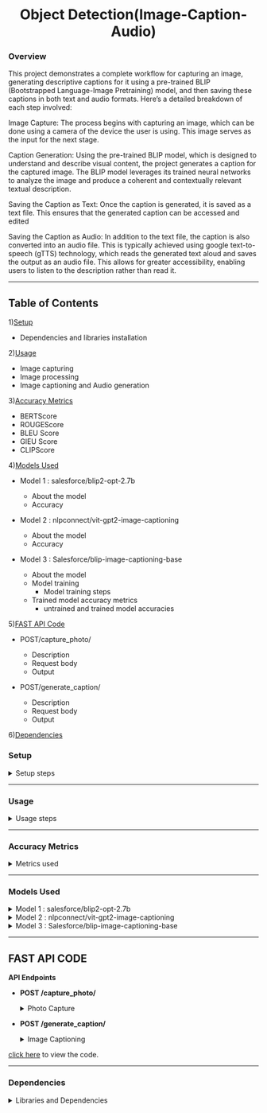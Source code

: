 <h1 align="center">Object Detection(Image-Caption-Audio)</h1>

### Overview

This project demonstrates a complete workflow for capturing an image, generating descriptive captions for it using a pre-trained BLIP (Bootstrapped Language-Image Pretraining) model, and then saving these captions in both text and audio formats. Here’s a detailed breakdown of each step involved:

Image Capture: The process begins with capturing an image, which can be done using a camera of the device the user is using. This image serves as the input for the next stage.

Caption Generation: Using the pre-trained BLIP model, which is designed to understand and describe visual content, the project generates a caption for the captured image. The BLIP model leverages its trained neural networks to analyze the image and produce a coherent and contextually relevant textual description.

Saving the Caption as Text: Once the caption is generated, it is saved as a text file. This ensures that the generated caption can be accessed and edited

Saving the Caption as Audio: In addition to the text file, the caption is also converted into an audio file. This is typically achieved using google text-to-speech (gTTS) technology, which reads the generated text aloud and saves the output as an audio file. This allows for greater accessibility, enabling users to listen to the description rather than read it.

---

## **Table of Contents**

1)[Setup](#setup)
  - Dependencies and libraries installation
    
2)[Usage](#usage)
  - Image capturing
  - Image processing
  - Image captioning and Audio generation
    
3)[Accuracy Metrics](#accuracy-metrics)
  - BERTScore
  - ROUGEScore
  - BLEU Score
  - GlEU Score
  - CLIPScore

4)[Models Used](#models-used)
  - Model 1 : salesforce/blip2-opt-2.7b
      - About the model
      - Accuracy
        
  - Model 2 : nlpconnect/vit-gpt2-image-captioning
      - About the model
      - Accuracy
        
  - Model 3 : Salesforce/blip-image-captioning-base
      - About the model
      - Model training
          - Model training steps
      - Trained model accuracy metrics
          - untrained and trained model accuracies

5)[FAST API Code](#fast-api-code)
  - POST/capture_photo/
      - Description
      - Request body
      - Output
        
  - POST/generate_caption/
      - Description
      - Request body
      - Output

6)[Dependencies](#dependencies)


### Setup

<details>
  <summary>Setup steps</summary>

>Run the notebooks on GPU for smoother and faster performance
  
- **Install the needed Dependencies**
```python
!pip install git+https://github.com/huggingface/transformers.git 
!pip install pyttsx3 
!pip install gTTS 
!pip install pydub 
!pip install playsound
```
- **Import required libraries**
```python
import requests 
import pyttsx3
from gtts import gTTS
from IPython.display import Audio 
from pydub import AudioSegment 
from IPython.display import display, Javascript, Image 
from google.colab.output import eval_js 
from base64 import b64decode, b64encode 
import cv2 
import numpy as np
import PIL 
import io
import html
import time
```

- **Download Pre-trained Model Specify the 'Salesforce/blip-image-captioning-base' model for text generation in the script**
</details>

---

### Usage
<details>
  <summary>Usage steps</summary>
  
- **Capture the image-Run the following code to capture an image using your webcam:**
```python
#capturing image code
try:
  filename = take_photo('photo.jpg')
  print('Saved to {}'.format(filename))

  # Show the image which was just taken.
  display(Image(filename))
except Exception as err:
  # Errors will be thrown if the user does not have a webcam or if they do not
  # grant the page permission to access it.
  print(str(err))
```
>Ensure your system has a webcam and necessary permissions to capture images.

- **Image Processing and Caption Generation-After capturing the image, use the following code to generate a caption:**
```python
from PIL import Image 
image = Image.open("/content/photo.jpg").convert('RGB')
image = image.resize((596, 437))
display(image)
```
```python
from transformers import AutoProcessor, BlipForConditionalGeneration
import torch
processor = AutoProcessor.from_pretrained("Salesforce/blip-image-captioning-base")
model = BlipForConditionalGeneration.from_pretrained("Salesforce/blip-image-captioning-base")
```
```python
device = "cuda" if torch.cuda.is_available() else "cpu"
model.to(device)
```
```python
inputs = processor(image, return_tensors="pt").to(device, torch.float32) 

generated_ids = model.generate(**inputs, max_length=50, min_length=20)
generated_text = processor.batch_decode(generated_ids, skip_special_tokens=True)[0].strip()
print(generated_text)

with open("my_saved_text.txt", "a") as output_file:
    # Write the generated text to the file
    text_with_newline = generated_text + "\n"

    output_file.write(text_with_newline)

    speech = gTTS(text=generated_text, lang='en')  

speech.save("generated_text.mp3")

from playsound import playsound
Audio("generated_text.mp3")
```

>Modify language ('lang='en'') in 'gTTS' for different speech synthesis
>
>Adjust file paths and names based on your project structure.

**Customization**
  1. Adjust the image path (/path/to/photo.jpg) and model name ("Salesforce/blip-image-captioning-base") according to your setup.
  2. Modify the 'max_length' and 'min_length' parameters for the desired caption length.

</details>

---
### Accuracy Metrics
<details>
  <summary>Metrics used</summary>
For checking the accuracy of the models, we have used different metrics like:
- BERTScore : an automatic evaluation metric used for testing the goodness of text generation systems. It produces the following output values in the range of 0.0 to 1.0:
        - Precision
        - Recall
        - F1-score
  
- ROUGE Score: Consists of Precision, Recall and F1-score
        - ROUGE-1: Looks at individual words or unigrams.
        - ROUGE-2: Considers pairs of words or bigrams.
        - ROUGE-L: Examines the longest common subsequence.
  
- BLEU Score: BLEU is a precision-based metric since during its computation it does not consider whether all the words in the reference texts are covered in the hypothesis text or not. 

- GLEU Score: Simply the minimum of recall and precision. This GLEU score's range is always between 0 (no matches) and 1 (all match) and it is symmetrical when switching output and target.

- CLIPScore: A reference free metric that can be used to evaluate the correlation between a generated caption for an image and the actual content of the image
</details>

---

### Models Used 

<details>
<summary>Model 1 : salesforce/blip2-opt-2.7b</summary>

- **About the model**: BLIP-2 consists of a CLIP-like image encoder, a Querying Transformer (Q-Former), and a large language model.
  - Visual Question Answering
  - Chat-like conversations by feeding the image and the previous conversation as prompt to the model
  - Image Captioning
- **Usage**: You can use this model for conditional and un-conditional image captioning. The model consists of 2.7 billion parameters and is very huge in size.
- **Location**: The model can be accessed from Salesforce Hugging Face library
  - [blip2-opt-2.7b](https://huggingface.co/Salesforce/blip2-opt-2.7b)

>Dataset used for the model: [dataset (50 images and captions)](https://github.com/Yaswanth-B/AccessibleLLM/blob/main/object_detection/dataset3.zip) 
1. **BERTScore**:
    - Precision: 0.7260
    - Recall: 0.7872
    - F1-score: 0.7541
   
3. **ROUGE Score**: 
     - <details>
       <summary>ROUGE Score(BLIP)</summary> 
       
          ``` 
          - ROUGE-1:
              - Precision: 0.5711694838529204
              - Recall: 0.7057404605198723
              - F1-score: 0.6259112389882882
          - ROUGE-2:
              - Precision: 0.35838442697653206
              - Recall: 0.46176681935195857
              - F1-score: 0.39949114886886683
          - ROUGE-L:
              - Precision: 0.5119797835463471
              - Recall:  0.6315150650003591
              - F1-score:  0.560635915103244
          ```
          </details>

3. **BLEU Score**:
   - 0.2853194240578867

4. **GLEU Score**:
    - 0.3281658319708012

5. **CLIPScore**:
    - <details>
      <summary>CLIPScore(BLIP)</summary>  
      
      ``` 
          CLIP Score for 1.jpg: 64.91
          CLIP Score for 10.jpg: 66.08
          CLIP Score for 11.jpg: 65.31
          CLIP Score for 12.jpg: 61.77
          CLIP Score for 13.jpg: 66.93
          CLIP Score for 14.jpg: 66.06
          CLIP Score for 15.jpg: 62.46
          CLIP Score for 16.jpg: 65.64
          CLIP Score for 17.jpg: 64.02
          CLIP Score for 18.jpg: 65.02
          CLIP Score for 19.jpg: 61.96
          CLIP Score for 2.jpg: 64.87
          CLIP Score for 20.jpg: 67.93
          CLIP Score for 21.jpg: 68.59
          CLIP Score for 22.jpg: 65.56
          CLIP Score for 23.jpg: 65.23
          CLIP Score for 24.jpg: 62.85
          CLIP Score for 25.jpg: 62.70
          CLIP Score for 26.jpg: 65.01
          CLIP Score for 27.jpg: 67.61
          CLIP Score for 28.jpg: 67.03
          CLIP Score for 29.jpg: 66.49
          CLIP Score for 3.jpg: 65.84
          CLIP Score for 30.jpg: 64.62
          CLIP Score for 31.jpg: 65.14
          CLIP Score for 32.jpg: 65.70
          CLIP Score for 33.jpg: 64.61
          CLIP Score for 34.jpg: 64.69
          CLIP Score for 35.jpg: 62.96
          CLIP Score for 36.jpg: 66.54
          CLIP Score for 37.jpg: 62.89
          CLIP Score for 38.jpg: 68.52
          CLIP Score for 39.jpg: 65.24
          CLIP Score for 4.jpg: 67.44
          CLIP Score for 40.jpg: 67.71
          CLIP Score for 41.jpg: 69.21
          CLIP Score for 42.jpg: 63.47
          CLIP Score for 43.jpg: 66.16
          CLIP Score for 44.jpg: 65.94
          CLIP Score for 45.jpg: 64.67
          CLIP Score for 46.jpg: 67.78
          CLIP Score for 47.jpg: 63.51
          CLIP Score for 48.jpg: 65.88
          CLIP Score for 49.jpg: 65.11
          CLIP Score for 5.jpg: 65.92
          CLIP Score for 50.jpg: 63.14
          CLIP Score for 6.jpg: 64.11
          CLIP Score for 7.jpg: 69.39
          CLIP Score for 8.jpg: 64.43
          CLIP Score for 9.jpg: 63.49
      ```
      </details>
      
To view the code and the resulting accuracies [click here](https://github.com/Yaswanth-B/AccessibleLLM/blob/main/object_detection/accuracymetrics.ipynb)

</details>

<details>

<summary>Model 2 : nlpconnect/vit-gpt2-image-captioning</summary>

- **About the model**: This is an image captioning model trained by [@ydshieh](https://huggingface.co/ydshieh) in Flax. It produces reasonable image captioning results. It was mainly fine-tuned as a proof-of-concept for the 🤗 FlaxVisionEncoderDecoder Framework.
- **Usage**: The model is used for image captioning.
- **Location**: The model can be accessed from
  - [vit-gpt-image-captioning](https://huggingface.co/nlpconnect/vit-gpt2-image-captioning)

>Dataset used for the model: [dataset (50 images and captions)](https://github.com/Yaswanth-B/AccessibleLLM/blob/main/object_detection/dataset3.zip) 
 
1. **BERTScore**: 
    - Precision: 0.6246
    - Recall: 0.6585
    - F1-score: 0.6362

2. **ROUGE Score**: 
   - <details>
     <summary>ROUGE Score(VitGpt)</summary>
          
      ``` 
          - ROUGE-1:
              - Precision: 0.4042870038458274
              - Recall: 0.44236701370524906
              - F1-score: 0.41503899617383466
          - ROUGE-2:
              - Precision: 0.16989874025183618
              - Recall: 0.20881120625160865
              - F1-score: 0.18336638637340974
          - ROUGE-L:
              - Precision: 0.3620736453089395
              - Recall:  0.39817976304741015
              - F1-score:  0.37246338708799215
      ```
     </details>

3. **BLEU Score**:
    - 0.09539884316244567
  
4. **GLEU Score**:
    - 0.15503852724900705

5. **CLIPScore**:
   - <details>
     <summary>CLIPScore(VitGpt)</summary>
          
      ``` 
          CLIP Score for 1.jpg: 64.58
          CLIP Score for 10.jpg: 65.52
          CLIP Score for 11.jpg: 64.85
          CLIP Score for 12.jpg: 62.17
          CLIP Score for 13.jpg: 64.66
          CLIP Score for 14.jpg: 62.72
          CLIP Score for 15.jpg: 62.32
          CLIP Score for 16.jpg: 63.36
          CLIP Score for 17.jpg: 62.97
          CLIP Score for 18.jpg: 63.88
          CLIP Score for 19.jpg: 59.82
          CLIP Score for 2.jpg: 64.43
          CLIP Score for 20.jpg: 65.72
          CLIP Score for 21.jpg: 66.40
          CLIP Score for 22.jpg: 60.49
          CLIP Score for 23.jpg: 65.09
          CLIP Score for 24.jpg: 61.92
          CLIP Score for 25.jpg: 62.12
          CLIP Score for 26.jpg: 64.54
          CLIP Score for 27.jpg: 63.21
          CLIP Score for 28.jpg: 60.72
          CLIP Score for 29.jpg: 65.66
          CLIP Score for 3.jpg: 65.30
          CLIP Score for 30.jpg: 62.51
          CLIP Score for 31.jpg: 60.74
          CLIP Score for 32.jpg: 66.16
          CLIP Score for 33.jpg: 62.90
          CLIP Score for 34.jpg: 64.77
          CLIP Score for 35.jpg: 65.96
          CLIP Score for 36.jpg: 65.58
          CLIP Score for 37.jpg: 61.71
          CLIP Score for 38.jpg: 63.07
          CLIP Score for 39.jpg: 62.97
          CLIP Score for 4.jpg: 63.93
          CLIP Score for 40.jpg: 63.50
          CLIP Score for 41.jpg: 59.71
          CLIP Score for 42.jpg: 64.38
          CLIP Score for 43.jpg: 63.02
          CLIP Score for 44.jpg: 62.95
          CLIP Score for 45.jpg: 61.48
          CLIP Score for 46.jpg: 64.52
          CLIP Score for 47.jpg: 62.67
          CLIP Score for 48.jpg: 65.25
          CLIP Score for 49.jpg: 62.48
          CLIP Score for 5.jpg: 64.78
          CLIP Score for 50.jpg: 62.02
          CLIP Score for 6.jpg: 65.42
          CLIP Score for 7.jpg: 66.45
          CLIP Score for 8.jpg: 62.39
          CLIP Score for 9.jpg: 61.55
      ```
     </details>
     
To view the code and the resulting accuracies [click here](https://github.com/Yaswanth-B/AccessibleLLM/blob/main/object_detection/accuracymetrics.ipynb)

</details>

<details>
  <summary>Model 3 : Salesforce/blip-image-captioning-base</summary>


- **About the model**: A Salesforce model which can be used for
  - Visual Question Answering
  - Image-Text retrieval (Image-text matching)
  - Image Captioning
- **Usage**: For our use case, we use the model for image captioning. Because of its smaller size compared to blip2-opt-2.7b, it is easier to train and produces almost alike captions.
- **Location**: The model can be accessed from
  - [blip-image-captioning-base](https://huggingface.co/Salesforce/blip-image-captioning-base)

--- 
**Model Training**

>The dataset for the model is [arian2502/firstdataset](https://huggingface.co/datasets/arian2502/firstdataset)
>>The trained model can be found on HuggingFace. the name of the model is [arian2502/blip-icb-finetuned](https://huggingface.co/arian2502/blip-icb-finetuned)

<details>
  <summary>Model training steps</summary>
  
The **salesforce/blip-image-captioning-base model** is trained to increase the accuracy for this specific usecase. The dataset consists of 1250 images and captions. It is a custom dataset of pictures which are taken from a first person point of view. 

1.The dataset is imported.

2.The dataset is converted into a pytorch dataset via tha following code: 
```python
from torch.utils.data import Dataset, DataLoader

class ImageCaptioningDataset(Dataset):
    def __init__(self, dataset, processor):
        self.dataset = dataset
        self.processor = processor

    def __len__(self):
        return len(self.dataset)

    def __getitem__(self, idx):
        item = self.dataset[idx]
        encoding = self.processor(images=item["image"], text=item["text"], padding="max_length", return_tensors="pt")
        # remove batch dimension
        encoding = {k:v.squeeze() for k,v in encoding.items()}
        return encoding
```
3.Load the processor and model
```python
from transformers import AutoProcessor, BlipForConditionalGeneration

processor = AutoProcessor.from_pretrained("Salesforce/blip-image-captioning-base")
model = BlipForConditionalGeneration.from_pretrained("Salesforce/blip-image-captioning-base")
```

4.A total of 10 epochs are done for training:
```python
import torch

optimizer = torch.optim.AdamW(model.parameters(), lr=5e-5)

device = "cuda" if torch.cuda.is_available() else "cpu"
model.to(device)

model.train()

for epoch in range(10):
  print("Epoch:", epoch)
  for idx, batch in enumerate(train_dataloader):
    input_ids = batch.pop("input_ids").to(device)
    pixel_values = batch.pop("pixel_values").to(device)

    outputs = model(input_ids=input_ids,
                    pixel_values=pixel_values,
                    labels=input_ids)

    loss = outputs.loss

    print("Loss:", loss.item())

    loss.backward()

    optimizer.step()
    optimizer.zero_grad()
```
5.Check if model training is succesfull: 
```python
# load image
example = dataset[123]
image = example["image"]
image
```
![image](https://github.com/Yaswanth-B/AccessibleLLM/assets/154512247/40e33bbe-07c5-42b4-ac9c-867b9af1d018)
```python
# prepare image for the model
inputs = processor(images=image, return_tensors="pt").to(device)
pixel_values = inputs.pixel_values

generated_ids = model.generate(pixel_values=pixel_values, max_length=50)
generated_caption = processor.batch_decode(generated_ids, skip_special_tokens=True)[0]
print(generated_caption)
```
"two lines of colorful cars racing on a field."

6.Trained model is saved and uploaded/downloaded.

>Time taken to train the model on 1250 images and captions for 10 epochs: 1 hour 8 minutes

For the full working of the code [click here](https://github.com/Yaswanth-B/AccessibleLLM/blob/main/object_detection/trained.ipynb)

</details>

---
**Trained Model Accuracy Metrics**

<details>
  <summary>Results</summary>

1. **BERTScore**: 
    - BLIP(untrained):
        - Precision: 0.5309
        - Recall: 0.6051
        - F1-score: 0.5637
    - BLIP(trained):
        - Precision: 0.8848
        - Recall: 0.8886
        - F1-score: 0.8854
        
2. **ROUGE Score**: 
    - BLIP(untrained):
        - <details>
          <summary>ROUGE Score(untrained)</summary>
          
          ``` 
          - ROUGE-1:
              - Precision: 0.26676010739518513
              - Recall: 0.3862308472077113
              - F1-score: 0.3066864136993266
          - ROUGE-2:
              - Precision: 0.0725541792011556
              - Recall: 0.1298950742068691
              - F1-score: 0.08984282440623012
          - ROUGE-L:
              - Precision: 0.23059880787255438
              - Recall:   0.3364418769543522
              - F1-score:  0.2657411209552809
          ```
          </details>
        
    - BLIP(trained):
        - <details>
          <summary>ROUGE Score(trained)</summary>
          
          ``` 
          - ROUGE-1:
              - Precision: 0.6806757571022624
              - Recall: 0.7300539801249587
              - F1-score: 0.6995404673734046
          - ROUGE-2:
              - Precision: 0.577443416297378
              - Recall: 0.6493630657374209
              - F1-score: 0.6069535829964249
          - ROUGE-L:
              - Precision: 0.6730824339010327
              - Recall:  0.7226284310678925
              - F1-score:  0.6922038904392883
          ```
          </details>

3. **BLEU Score**:
    - BLIP(untrained): 0.04215093904464002
    - BLIP(trained): 0.704256378969982
  
4. **GLEU Score**:
    - BLIP(untrained): 0.08593777080376051
    - BLIP(trained): 0.6954368111617628


Click [here](https://github.com/Yaswanth-B/AccessibleLLM/blob/main/object_detection/accuracymetrics(trained).ipynb) to view the code

</details>
</details>

---

## **FAST API CODE**

**API Endpoints**

- **POST /capture_photo/**
  <details>
    <summary>Photo Capture</summary>
    
  - Description: Captures the photo from the users device
  - Request Body:
      ```python
      async def capture_photo():
    global cap

    ret, frame = cap.read()
    if not ret:
        return {"error": "Failed to capture image."}

    filename = os.path.join(folder, 'photo.jpg')
    cv2.imwrite(filename, frame)

    return FileResponse(filename)
      ```
  - Output: ![Screenshot 2024-05-20 155346](https://github.com/Yaswanth-B/AccessibleLLM/assets/154512247/b109ea09-41bb-413d-b761-1887bd4e1f2a)
    
  </details>
      
- **POST /generate_caption/**
  <details>
    <summary>Image Captioning</summary>
    
    - Description: Generates caption for the photo captured
    - Request Body:
      ```python
      async def generate_caption(folder_path: str = 'C:\\Users\\aryan\\OneDrive\\Desktop\\object_detection\\photos'):
      # List all files in the folder
      image_files = os.listdir(folder_path)
    
      if not image_files:
          return JSONResponse(status_code=404, content={"message": "No photos found in the specified folder."})
      
      # Select the first image for generating caption
      selected_file = image_files[0]
      file_path = os.path.join(folder_path, selected_file)
      
      # Open and resize the image
      image = Image.open(file_path).convert('RGB')
      image = image.resize((596, 437))
      
      # Caption generation
      inputs = processor(image, return_tensors="pt").to(device, torch.float32)
      generated_ids = model.generate(**inputs, max_length=50, min_length=20)

      generated_text = processor.batch_decode(generated_ids, skip_special_tokens=True)[0].strip()    
  
      return {"caption": generated_text}
      ```
    - Output: ![Screenshot 2024-05-20 155410](https://github.com/Yaswanth-B/AccessibleLLM/assets/154512247/df545547-911e-4f22-91ab-925667525792)
      
  </details>

[click here](https://github.com/Yaswanth-B/AccessibleLLM/blob/main/object_detection/main.py) to view the code.
  
---
### Dependencies
<details>
<summary>Libraries and Dependencies</summary>

- Python3.x: Any version of Python after Python 3.8
- PyTorch: Deep learning model inference
- Hugging Face Transformers: Load a pre-trained BLIP-2 model
- Pillow (PIL): Library for opening, manipulating, and saving many different image file formats
- cv2: Library designed for real-time computer vision tasks
- gTTS (Google Text-to-Speech): Library that interfaces with Google's Text-to-Speech API
- playsound: Library used for playing audio files
- FastApi: Web framework for building APIs with Python based on standard Python type hints.

</details>


